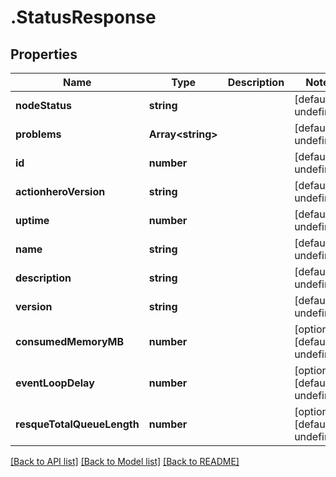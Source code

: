 # .StatusResponse

## Properties

Name | Type | Description | Notes
------------ | ------------- | ------------- | -------------
**nodeStatus** | **string** |  | [default to undefined]
**problems** | **Array&lt;string&gt;** |  | [default to undefined]
**id** | **number** |  | [default to undefined]
**actionheroVersion** | **string** |  | [default to undefined]
**uptime** | **number** |  | [default to undefined]
**name** | **string** |  | [default to undefined]
**description** | **string** |  | [default to undefined]
**version** | **string** |  | [default to undefined]
**consumedMemoryMB** | **number** |  | [optional] [default to undefined]
**eventLoopDelay** | **number** |  | [optional] [default to undefined]
**resqueTotalQueueLength** | **number** |  | [optional] [default to undefined]


[[Back to API list]](../README.md#documentation-for-api-endpoints) [[Back to Model list]](../README.md#documentation-for-models) [[Back to README]](../README.md)

